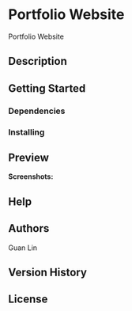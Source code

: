 # Portfolio Website

Portfolio Website

## Description






## Getting Started

### Dependencies


### Installing


## Preview


**Screenshots:**

## Help


## Authors

Guan Lin

## Version History


## License

